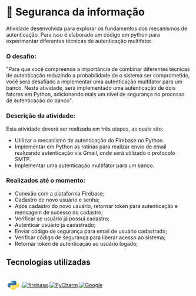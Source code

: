 # 🔑 Seguranca da informação

Atividade desenvolvida para explorar os fundamentos dos mecanismos de autenticação. Para isso é elaborado um código em python para experimentar diferentes técnicas de autenticação multifator.

### O desafio:
"Para que você compreenda a importância de combinar diferentes técnicas de autenticação reduzindo a probabilidade de o sistema ser comprometido, você será desafiado a implementar uma autenticação multifator para um banco. Nesta atividade, será implementado uma autenticação de dois fatores em Python, adicionando mais um nível de segurança no processo de autenticação do banco".

### Descrição da atividade: 

Esta atividade deverá ser realizada em três etapas, as quais são:
- Utilizar o mecanismo de autenticação do Firebase no Python.
- Implementar em Python as rotinas para realizar envio de email realizando autenticação via Gmail, onde será utilizado o protocolo SMTP. 
- Implementar uma autenticação multifator para um banco. 

### Realizados até o momento:
- Conexão com a plataforma Firebase;
- Cadastro de novo usuário e senha;
- Após cadastro do novo usuário, retornar token para autenticação e mensagem de sucesso no cadastro;
- Verificar se usuário já possui cadastro;
- Autenticar usuário já cadastrado;
- Enviar código de segurança para email de usuário cadastrado;
- Verificar código de segurança para liberar acesso ao sistema;
- Retornar token de autenticação ao usuário logado;


## Tecnologias utilizadas

<div align="inline_block">
  <a href="https://github.com/caroAlvim">
</div>
  
<div style="display: inline_block"><br>
  <img align="center" alt="Python" height="30" width="40" src="https://raw.githubusercontent.com/devicons/devicon/master/icons/python/python-original.svg">
  <img align="center" alt="firebase" height="30" width="40" src="https://cdn.jsdelivr.net/gh/devicons/devicon/icons/firebase/firebase-plain.svg" />
  <img align="center" alt="PyCharm" height="30" width="40" src="https://cdn.jsdelivr.net/gh/devicons/devicon/icons/pycharm/pycharm-original.svg" />
  <img align="center" alt="Google" height="30" width="40" src="https://cdn.jsdelivr.net/gh/devicons/devicon/icons/google/google-original.svg" />
</div>

